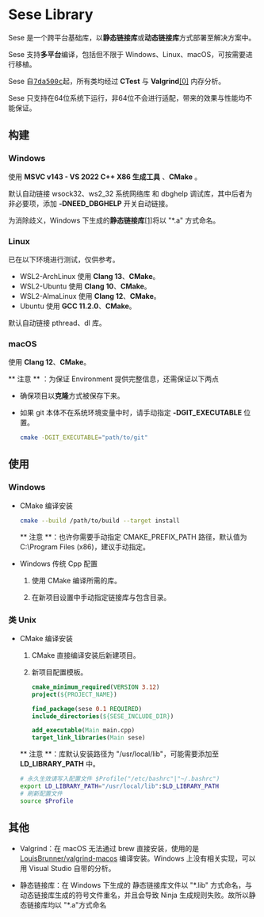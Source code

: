 # Sese Library

Sese 是一个跨平台基础库，以**静态链接库**或**动态链接库**方式部署至解决方案中。

Sese 支持**多平台**编译，包括但不限于 Windows、Linux、macOS，可按需要进行移植。

Sese 自<kbd>[7da500c](https://github.com/SHIINASAMA/sese/tree/7da500cfba4a7cbbc6071e686c2a6780236f7db3)</kbd>起，所有类均经过 **CTest** 与 **Valgrind**[[0]](#jmp0) 内存分析。

Sese 只支持在64位系统下运行，非64位不会进行适配，带来的效果与性能均不能保证。

 ## 构建

### Windows

使用 **MSVC v143 - VS 2022 C++ X86 生成工具** 、**CMake** 。

默认自动链接 wsock32、ws2_32 系统网络库 和 dbghelp 调试库，其中后者为非必要项，添加 **-DNEED_DBGHELP** 开关自动链接。

为消除歧义，Windows 下生成的**静态链接库**[[1]](#jmp1)将以 "*.a" 方式命名。

### Linux

已在以下环境进行测试，仅供参考。

- WSL2-ArchLinux 使用 **Clang 13**、**CMake**。
- WSL2-Ubuntu 使用 **Clang 10**、**CMake**。
- WSL2-AlmaLinux 使用 **Clang 12**、**CMake**。
- Ubuntu 使用 **GCC 11.2.0**、**CMake**。

默认自动链接 pthread、dl 库。

### macOS

使用 **Clang 12**、**CMake**。

** 注意 ** ：为保证 Environment 提供完整信息，还需保证以下两点

- 确保项目以**克隆**方式被保存下来。

- 如果 git 本体不在系统环境变量中时，请手动指定 **-DGIT_EXECUTABLE** 位置。

  ``` bash
  cmake -DGIT_EXECUTABLE="path/to/git"
  ```

## 使用

### Windows

- CMake 编译安装

  ```bash
  cmake --build /path/to/build --target install
  ```

  \*\* 注意 \*\*：也许你需要手动指定 CMAKE_PREFIX_PATH 路径，默认值为 C:\Program Files (x86)，建议手动指定。

- Windows 传统 Cpp 配置

  1. 使用 CMake 编译所需的库。

  2. 在新项目设置中手动指定链接库与包含目录。

### 类 Unix

- CMake 编译安装

  1. CMake 直接编译安装后新建项目。

  2. 新项目配置模板。

     ```cmake
     cmake_minimum_required(VERSION 3.12)
     project(${PROJECT_NAME})
     
     find_package(sese 0.1 REQUIRED)
     include_directories(${SESE_INCLUDE_DIR})
     
     add_executable(Main main.cpp)
     target_link_libraries(Main sese)
     ```

  \*\* 注意 \*\*：库默认安装路径为 "/usr/local/lib"，可能需要添加至 **LD_LIBRARY_PATH** 中。

  ```bash
  # 永久生效请写入配置文件 $Profile("/etc/bashrc"|"~/.bashrc")
  export LD_LIBRARY_PATH="/usr/local/lib":$LD_LIBRARY_PATH
  # 刷新配置文件
  source $Profile
  ```

## 其他

<span id="jmp0"/>

- Valgrind：在 macOS 无法通过 brew 直接安装，使用的是 [LouisBrunner/valgrind-macos](https://github.com/LouisBrunner/valgrind-macos) 编译安装。Windows 上没有相关实现，可以用 Visual Studio 自带的分析。

<span id="jmp1"/>

- 静态链接库：在 Windows 下生成的 静态链接库文件以 "\*.lib" 方式命名，与动态链接库生成的符号文件重名，并且会导致 Ninja 生成规则失败。故所以静态链接库均以 "\*.a"方式命名


